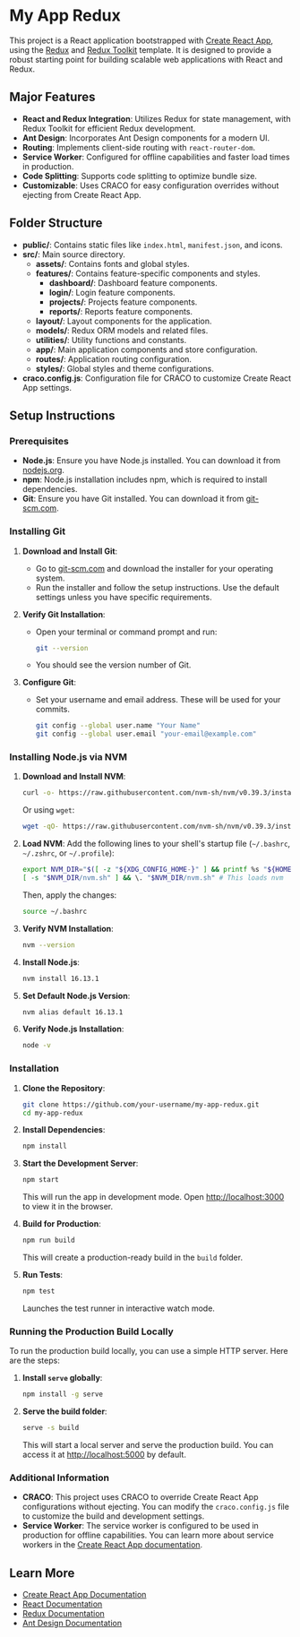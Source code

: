 # My App Redux

This project is a React application bootstrapped with [Create React App](https://github.com/facebook/create-react-app), using the [Redux](https://redux.js.org/) and [Redux Toolkit](https://redux-toolkit.js.org/) template. It is designed to provide a robust starting point for building scalable web applications with React and Redux.

## Major Features

- **React and Redux Integration**: Utilizes Redux for state management, with Redux Toolkit for efficient Redux development.
- **Ant Design**: Incorporates Ant Design components for a modern UI.
- **Routing**: Implements client-side routing with `react-router-dom`.
- **Service Worker**: Configured for offline capabilities and faster load times in production.
- **Code Splitting**: Supports code splitting to optimize bundle size.
- **Customizable**: Uses CRACO for easy configuration overrides without ejecting from Create React App.

## Folder Structure

- **public/**: Contains static files like `index.html`, `manifest.json`, and icons.
- **src/**: Main source directory.
  - **assets/**: Contains fonts and global styles.
  - **features/**: Contains feature-specific components and styles.
    - **dashboard/**: Dashboard feature components.
    - **login/**: Login feature components.
    - **projects/**: Projects feature components.
    - **reports/**: Reports feature components.
  - **layout/**: Layout components for the application.
  - **models/**: Redux ORM models and related files.
  - **utilities/**: Utility functions and constants.
  - **app/**: Main application components and store configuration.
  - **routes/**: Application routing configuration.
  - **styles/**: Global styles and theme configurations.
- **craco.config.js**: Configuration file for CRACO to customize Create React App settings.

## Setup Instructions

### Prerequisites

- **Node.js**: Ensure you have Node.js installed. You can download it from [nodejs.org](https://nodejs.org/).
- **npm**: Node.js installation includes npm, which is required to install dependencies.
- **Git**: Ensure you have Git installed. You can download it from [git-scm.com](https://git-scm.com/).

### Installing Git

1. **Download and Install Git**:
   - Go to [git-scm.com](https://git-scm.com/) and download the installer for your operating system.
   - Run the installer and follow the setup instructions. Use the default settings unless you have specific requirements.

2. **Verify Git Installation**:
   - Open your terminal or command prompt and run:
     ```bash
     git --version
     ```
   - You should see the version number of Git.

3. **Configure Git**:
   - Set your username and email address. These will be used for your commits.
     ```bash
     git config --global user.name "Your Name"
     git config --global user.email "your-email@example.com"
     ```

### Installing Node.js via NVM

1. **Download and Install NVM**:
   ```bash
   curl -o- https://raw.githubusercontent.com/nvm-sh/nvm/v0.39.3/install.sh | bash
   ```
   Or using `wget`:
   ```bash
   wget -qO- https://raw.githubusercontent.com/nvm-sh/nvm/v0.39.3/install.sh | bash
   ```

2. **Load NVM**:
   Add the following lines to your shell's startup file (`~/.bashrc`, `~/.zshrc`, or `~/.profile`):
   ```bash
   export NVM_DIR="$([ -z "${XDG_CONFIG_HOME-}" ] && printf %s "${HOME}/.nvm" || printf %s "${XDG_CONFIG_HOME}/nvm")"
   [ -s "$NVM_DIR/nvm.sh" ] && \. "$NVM_DIR/nvm.sh" # This loads nvm
   ```
   Then, apply the changes:
   ```bash
   source ~/.bashrc
   ```

3. **Verify NVM Installation**:
   ```bash
   nvm --version
   ```

4. **Install Node.js**:
   ```bash
   nvm install 16.13.1
   ```

5. **Set Default Node.js Version**:
   ```bash
   nvm alias default 16.13.1
   ```

6. **Verify Node.js Installation**:
   ```bash
   node -v
   ```

### Installation

1. **Clone the Repository**:
   ```bash
   git clone https://github.com/your-username/my-app-redux.git
   cd my-app-redux
   ```

2. **Install Dependencies**:
   ```bash
   npm install
   ```

3. **Start the Development Server**:
   ```bash
   npm start
   ```

   This will run the app in development mode. Open [http://localhost:3000](http://localhost:3000) to view it in the browser.

4. **Build for Production**:
   ```bash
   npm run build
   ```

   This will create a production-ready build in the `build` folder.

5. **Run Tests**:
   ```bash
   npm test
   ```

   Launches the test runner in interactive watch mode.

### Running the Production Build Locally

To run the production build locally, you can use a simple HTTP server. Here are the steps:

1. **Install `serve` globally**:
   ```bash
   npm install -g serve
   ```

2. **Serve the build folder**:
   ```bash
   serve -s build
   ```

   This will start a local server and serve the production build. You can access it at [http://localhost:5000](http://localhost:5000) by default.

### Additional Information

- **CRACO**: This project uses CRACO to override Create React App configurations without ejecting. You can modify the `craco.config.js` file to customize the build and development settings.
- **Service Worker**: The service worker is configured to be used in production for offline capabilities. You can learn more about service workers in the [Create React App documentation](https://facebook.github.io/create-react-app/docs/making-a-progressive-web-app).

## Learn More

- [Create React App Documentation](https://facebook.github.io/create-react-app/docs/getting-started)
- [React Documentation](https://reactjs.org/)
- [Redux Documentation](https://redux.js.org/)
- [Ant Design Documentation](https://ant.design/docs/react/introduce)
